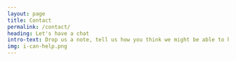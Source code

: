 ```yaml
---
layout: page
title: Contact
permalink: /contact/
heading: Let's have a chat
intro-text: Drop us a note, tell us how you think we might be able to help you. If necessary, we'll set up a (free) 30 minute chat to check in before writing you a proposal to detail how we think we can help your project or organisation. Use the form below and let us know how we can help!
img: i-can-help.png
---
```



<div class="row">
    <div class="col s12 m12 l12">
     
<div class="cui-embed" style="height: 300px; width: 100%; padding-bottom: 20px;" data-cui-uid="HgBF9U0b" data-cui-avatar="https://images.typeform.com/images/BjuaiGuHGSvf" data-cui-mode="widget"></div> <script src="https://public-assets.typeform.com/confab/embed.js" async></script> 
  </div>
</div>
